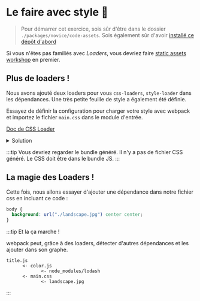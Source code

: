 # Le faire avec style :nail_care:

> Pour démarrer cet exercice, sois sûr d'être dans le dossier `./packages/novice/code-assets`.
> Sois également sûr d'avoir [installé ce dépôt d'abord](../README.md#install)

Si vous n'êtes pas familiés avec _Loaders_, vous devriez faire [static assets workshop](./static-assets.md) en premier.

## Plus de loaders !

Nous avons ajouté deux loaders pour vous `css-loaders`, `style-loader` dans les dépendances.
Une très petite feuille de style a également été définie.

Essayez de définir la configuration pour charger votre style avec webpack et importez le fichier `main.css` dans le module d'entrée.

[Doc de CSS Loader](https://github.com/webpack-contrib/css-loader)

<details>
<summary>Solution</summary>

```js{24-27}
const path = require("path");

module.exports = {
  entry: "./src/title.js", // The source module of our dependency graph
  output: {
    // Configuration of what we tell webpack to generate (here, a ./dist/main.js file)
    filename: "main.js",
    path: path.resolve(__dirname, "dist")
  },
  module: {
    rules: [
      {
        test: /\.jpg$/,
        use: [
          {
            loader: "file-loader",
            options: {
              outputPath: "assets",
              publicPath: "dist/assets"
            }
          }
        ]
      },
      {
        test: /\.css$/,
        use: ["style-loader", "css-loader"]
      }
    ]
  }
};
```

```js{2}
const { getRandomColor } = require("./color.js");
require("../assets/main.css");

let changeCount = 0;

const el = document.querySelector("h1");

setInterval(() => {
  changeCount++;
  el.innerHTML = `This title will change ! ${changeCount}`;
  el.style.color = getRandomColor();
}, 1000);
```

</details>

:::tip
Vous devriez regarder le bundle généré. Il n'y a pas de fichier CSS généré. Le CSS doit être dans le bundle JS.
:::

## La magie des Loaders !

Cette fois, nous allons essayer d'ajouter une dépendance dans notre fichier css en incluant ce code :

```css
body {
  background: url("./landscape.jpg") center center;
}
```

:::tip
Et la ça marche !

webpack peut, grâce à des loaders, détecter d'autres dépendances et les ajouter dans son graphe.

```
title.js
      <- color.js
             <- node_modules/lodash
      <- main.css
             <- landscape.jpg
```

:::
